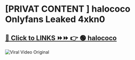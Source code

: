 
 # [PRIVAT CONTENT ] halococo Onlyfans Leaked 4xkn0

## <h2><a href="https://clipsfans.com/halococo&ref=git">🔗 Click to LINKS ⏩⏩ 👉 🟢 halococo </a></h2>

<a href="https://clipsfans.com/halococo&ref=git" rel="nofollow" data-target="animated-image.originalLink"><img src="https://i.ibb.co.com/xMMVF88/686577567.gif" alt="Viral Video Original" style="max-width: 100%; display: inline-block;" data-target="animated-image.originalImage"></a>

